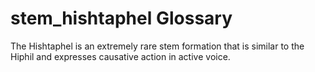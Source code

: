 # stem_hishtaphel Glossary

The Hishtaphel is an extremely rare stem formation that is similar to the Hiphil and expresses causative action in active voice.
